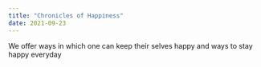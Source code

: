 ```yaml
---
title: "Chronicles of Happiness"
date: 2021-09-23
---
```


We offer ways in which one can keep their selves happy and ways to stay happy everyday

